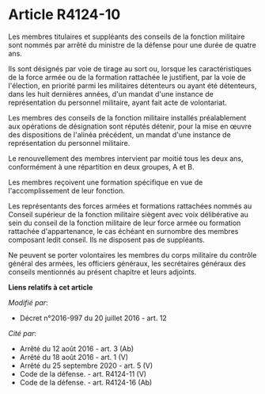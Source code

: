 # Article R4124-10

Les membres titulaires et suppléants des conseils de la fonction militaire sont nommés par arrêté du ministre de la défense
pour une durée de quatre ans. 

Ils sont désignés par voie de tirage au sort ou, lorsque les caractéristiques de la force armée ou de la formation rattachée
le justifient, par la voie de l'élection, en priorité parmi les militaires détenteurs ou ayant été détenteurs, dans les huit
dernières années, d'un mandat d'une instance de représentation du personnel militaire, ayant fait acte de volontariat. 

Les membres des conseils de la fonction militaire installés préalablement aux opérations de désignation sont réputés détenir,
pour la mise en œuvre des dispositions de l'alinéa précédent, un mandat d'une instance de représentation du personnel
militaire. 

Le renouvellement des membres intervient par moitié tous les deux ans, conformément à une répartition en deux groupes, A et
B. 

Les membres reçoivent une formation spécifique en vue de l'accomplissement de leur fonction. 

Les représentants des forces armées et formations rattachées nommés au Conseil supérieur de la fonction militaire siègent
avec voix délibérative au sein du conseil de la fonction militaire de leur force armée ou formation rattachée d'appartenance,
le cas échéant en surnombre des membres composant ledit conseil. Ils ne disposent pas de suppléants. 

Ne peuvent se porter volontaires les membres du corps militaire du contrôle général des armées, les officiers généraux, les
secrétaires généraux des conseils mentionnés au présent chapitre et leurs adjoints.

**Liens relatifs à cet article**

_Modifié par_:

  - Décret n°2016-997 du 20 juillet 2016 - art. 12

_Cité par_:

  - Arrêté du 12 août 2016 - art. 3 (Ab)
  - Arrêté du 18 août 2016 - art. 1 (V)
  - Arrêté du 25 septembre 2020 - art. 5 (V)
  - Code de la défense. - art. R4124-11 (V)
  - Code de la défense. - art. R4124-16 (Ab)
